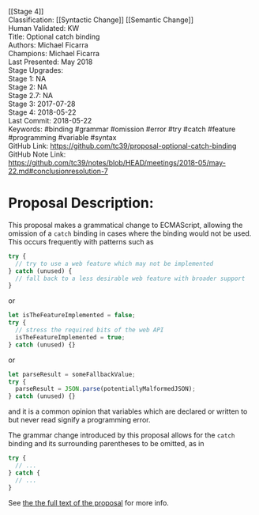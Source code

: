 [[Stage 4]]<br>Classification: [[Syntactic Change]] [[Semantic Change]]<br>Human Validated: KW<br>Title: Optional catch binding<br>Authors: Michael Ficarra<br>Champions: Michael Ficarra<br>Last Presented: May 2018<br>Stage Upgrades:<br>Stage 1: NA  
Stage 2: NA  
Stage 2.7: NA  
Stage 3: 2017-07-28  
Stage 4: 2018-05-22<br>Last Commit: 2018-05-22<br>Keywords: #binding #grammar #omission #error #try #catch #feature #programming #variable #syntax<br>GitHub Link: https://github.com/tc39/proposal-optional-catch-binding <br>GitHub Note Link: https://github.com/tc39/notes/blob/HEAD/meetings/2018-05/may-22.md#conclusionresolution-7
# Proposal Description:
This proposal makes a grammatical change to ECMAScript, allowing the omission
of a `catch` binding in cases where the binding would not be used. This occurs
frequently with patterns such as 

```js
try {
  // try to use a web feature which may not be implemented
} catch (unused) {
  // fall back to a less desirable web feature with broader support
}
```

or

```js
let isTheFeatureImplemented = false;
try {
  // stress the required bits of the web API
  isTheFeatureImplemented = true;
} catch (unused) {}
```

or

```js
let parseResult = someFallbackValue;
try {
  parseResult = JSON.parse(potentiallyMalformedJSON);
} catch (unused) {}
```

and it is a common opinion that variables which are declared or written to but
never read signify a programming error.

The grammar change introduced by this proposal allows for the `catch` binding
and its surrounding parentheses to be omitted, as in

```js
try {
  // ...
} catch {
  // ...
}
```

See [the the full text of the proposal](https://tc39.github.io/proposal-optional-catch-binding/) for more info.
<br>